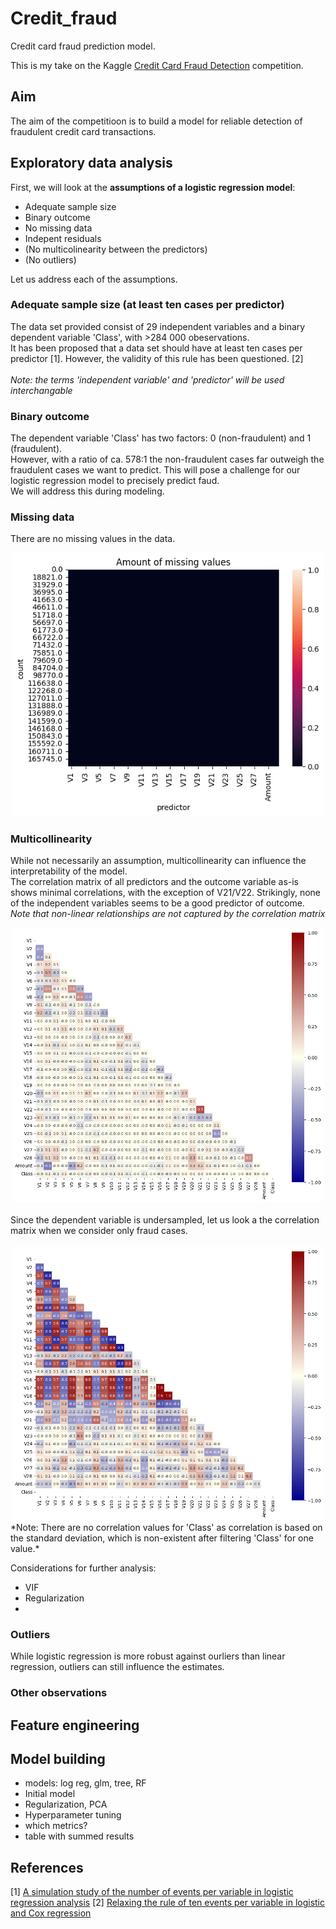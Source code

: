 # Credit_fraud
Credit card fraud prediction model.

This is my take on the Kaggle [Credit Card Fraud Detection](https://www.kaggle.com/datasets/mlg-ulb/creditcardfraud) competition. 
 

## Aim

The aim of the competitioon is to build a model for reliable detection of fraudulent credit card transactions. 

## Exploratory data analysis

First, we will look at the **assumptions of a logistic regression model**:<br>

- Adequate sample size 
- Binary outcome
- No missing data
- Indepent residuals
- (No multicolinearity between the predictors)
- (No outliers)


Let us address each of the assumptions.
### Adequate sample size (at least ten cases per predictor)
 The data set provided consist of 29 independent variables and a binary dependent variable 'Class', with >284 000 obeservations.<br>
 It has been proposed that a data set should have at least ten cases per predictor [1]. However, the validity of this rule has been questioned. [2] <br><br>
*Note: the terms 'independent variable' and 'predictor' will be used interchangable*

### Binary outcome
The dependent variable 'Class' has two factors: 0 (non-fraudulent) and 1 (fraudulent).<br>
However, with a ratio of ca. 578:1 the non-fraudulent cases far outweigh the fraudulent cases we want to predict. This will pose a challenge for our logistic regression model to precisely predict faud.<br>
We will address this during modeling.

### Missing data
There are no missing values in the data.<br>

<div align="center">
  <img src="./output/missing_heatmap.png" alt="Missingness" width=500>
</div>

### Multicollinearity
While not necessarily an assumption, multicollinearity can influence the interpretability of the model. <br>
The correlation matrix of all predictors and the outcome variable as-is shows minimal correlations, with the exception of V21/V22. Strikingly, none of the independent variables seems to be a good predictor of outcome. <br>
*Note that non-linear relationships are not captured by the correlation matrix*
<br>
<div align="center">
  <img src="./output/corrmap_mixed.png" width=500>
</div>
<br>
Since the dependent variable is undersampled, let us look a the correlation matrix when we consider only fraud cases.
<br><br>
<div align="center">
  <img src="./output/corrmap_1.png" width=500>
</div>
*Note: There are no correlation values for 'Class' as correlation is based on the standard deviation, which is non-existent after filtering 'Class' for one value.*

Considerations for further analysis:
- VIF
- Regularization
- 
<!-- 
![Image Description](/output/variables_dist.png) -->

### Outliers
While logistic regression is more robust against ourliers than linear regression, outliers can still influence the estimates.

### Other observations

 

## Feature engineering



## Model building
- models: log reg, glm, tree, RF
- Initial model
- Regularization, PCA
- Hyperparameter tuning
- which metrics?
- table with summed results


## References
[1] [A simulation study of the number of events per variable in logistic regression analysis](https://pubmed.ncbi.nlm.nih.gov/8970487/)
[2] [Relaxing the rule of ten events per variable in logistic and Cox regression](https://pubmed.ncbi.nlm.nih.gov/17182981/)

